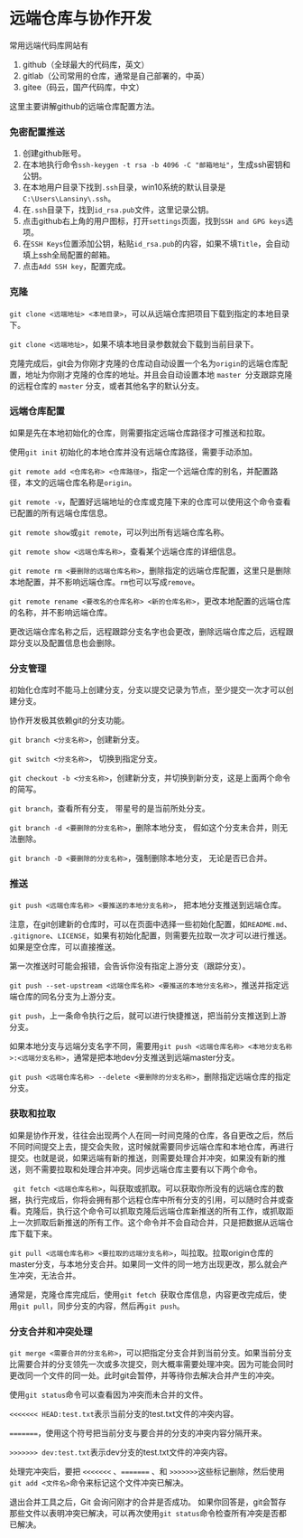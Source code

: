 # 远端仓库与协作开发

常用远端代码库网站有

1. github（全球最大的代码库，英文）
2. gitlab（公司常用的仓库，通常是自己部署的，中英）
3. gitee（码云，国产代码库，中文）

这里主要讲解github的远端仓库配置方法。

### 免密配置推送


1. 创建github账号。
2. 在本地执行命令`ssh-keygen -t rsa -b 4096 -C "邮箱地址"`，生成ssh密钥和公钥。
3. 在本地用户目录下找到`.ssh`目录，win10系统的默认目录是`C:\Users\Lansiny\.ssh`。
4. 在`.ssh`目录下，找到`id_rsa.pub`文件，这里记录公钥。
5. 点击github右上角的用户图标，打开`settings`页面，找到`SSH and GPG keys`选项。
6. 在`SSH Keys`位置添加公钥，粘贴`id_rsa.pub`的内容，如果不填`Title`，会自动填上ssh全局配置的邮箱。
7. 点击`Add SSH key`，配置完成。

### 克隆

`git clone <远端地址> <本地目录>`，可以从远端仓库把项目下载到指定的本地目录下。

`git clone <远端地址>`，如果不填本地目录参数就会下载到当前目录下。

克隆完成后，git会为你刚才克隆的仓库动自动设置一个名为`origin`的远端仓库配置，地址为你刚才克隆的仓库的地址。并且会自动设置本地 `master `分支跟踪克隆的远程仓库的 `master` 分支，或者其他名字的默认分支。



### 远端仓库配置

如果是先在本地初始化的仓库，则需要指定远端仓库路径才可推送和拉取。

使用`git init` 初始化的本地仓库并没有远端仓库路径，需要手动添加。

`git remote add <仓库名称> <仓库路径>`，指定一个远端仓库的别名，并配置路径，本文的远端仓库名称是`origin`。

`git remote -v`，配置好远端地址的仓库或克隆下来的仓库可以使用这个命令查看已配置的所有远端仓库信息。

`git remote show`或`git remote`，可以列出所有远端仓库名称。

`git remote show <远端仓库名称>`，查看某个远端仓库的详细信息。

`git remote rm <要删除的远端仓库名称>`，删除指定的远端仓库配置，这里只是删除本地配置，并不影响远端仓库。`rm`也可以写成`remove`。

`git remote rename <要改名的仓库名称> <新的仓库名称>`，更改本地配置的远端仓库的名称，并不影响远端仓库。

更改远端仓库名称之后，远程跟踪分支名字也会更改，删除远端仓库之后，远程跟踪分支以及配置信息也会删除。

### 分支管理

初始化仓库时不能马上创建分支，分支以提交记录为节点，至少提交一次才可以创建分支。

协作开发极其依赖git的分支功能。

`git branch <分支名称>`，创建新分支。

`git switch <分支名称>`， 切换到指定分支。

`git checkout -b <分支名称>`，创建新分支，并切换到新分支，这是上面两个命令的简写。

`git branch`，查看所有分支， 带星号的是当前所处分支。

`git branch -d <要删除的分支名称>`，删除本地分支， 假如这个分支未合并，则无法删除。

`git branch -D <要删除的分支名称>`，强制删除本地分支， 无论是否已合并。

### 推送

`git push <远端仓库名称> <要推送的本地分支名称>`， 把本地分支推送到远端仓库。

注意，在git创建新的仓库时，可以在页面中选择一些初始化配置，如`README.md`、` .gitignore`、`LICENSE`，如果有初始化配置，则需要先拉取一次才可以进行推送。如果是空仓库，可以直接推送。

第一次推送时可能会报错，会告诉你没有指定上游分支（跟踪分支）。

`git push --set-upstream <远端仓库名称> <要推送的本地分支名称>`，推送并指定远端仓库的同名分支为上游分支。

`git push`，上一条命令执行之后，就可以进行快捷推送，把当前分支推送到上游分支。

如果本地分支与远端分支名字不同，需要用`git push <远端仓库名称> <本地分支名称>:<远端分支名称>`，通常是把本地dev分支推送到远端master分支。

`git push <远端仓库名称> --delete <要删除的分支名称>`，删除指定远端仓库的指定分支。

### 获取和拉取

如果是协作开发，往往会出现两个人在同一时间克隆的仓库，各自更改之后，然后不同时间提交上去，提交会失败，这时候就需要同步远端仓库和本地仓库，再进行提交。也就是说，如果远端有新的推送，则需要处理合并冲突，如果没有新的推送，则不需要拉取和处理合并冲突。同步远端仓库主要有以下两个命令。

` git fetch <远端仓库名称>`，叫获取或抓取。可以获取你所没有的远端仓库的数据，执行完成后，你将会拥有那个远程仓库中所有分支的引用，可以随时合并或查看。克隆后，执行这个命令可以抓取克隆后远端仓库新推送的所有工作，或抓取距上一次抓取后新推送的所有工作。这个命令并不会自动合并，只是把数据从远端仓库下载下来。

`git pull <远端仓库名称> <要拉取的远端分支名称>`，叫拉取。拉取origin仓库的master分支，与本地分支合并。如果同一文件的同一地方出现更改，那么就会产生冲突，无法合并。

通常是，克隆仓库完成后，使用`git fetch `获取仓库信息，内容更改完成后，使用`git pull`，同步分支的内容，然后再`git push`。

### 分支合并和冲突处理

`git merge <需要合并的分支名称>`，可以把指定分支合并到当前分支。如果当前分支比需要合并的分支领先一次或多次提交，则大概率需要处理冲突。因为可能会同时更改同一个文件的同一处。此时git会暂停，并等待你去解决合并产生的冲突。

使用`git status`命令可以查看因为冲突而未合并的文件。

`<<<<<<< HEAD:test.txt`表示当前分支的test.txt文件的冲突内容。

`=======`，使用这个符号把当前分支与要合并的分支的冲突内容分隔开来。

`>>>>>>> dev:test.txt`表示dev分支的test.txt文件的冲突内容。

处理完冲突后，要把 `<<<<<<<` 、`=======` 、和 `>>>>>>>`这些标记删除，然后使用`git add <文件名>`命令来标记这个文件冲突已解决。

退出合并工具之后，Git 会询问刚才的合并是否成功。 如果你回答是，git会暂存那些文件以表明冲突已解决，可以再次使用`git status`命令检查所有冲突是否都已解决。



